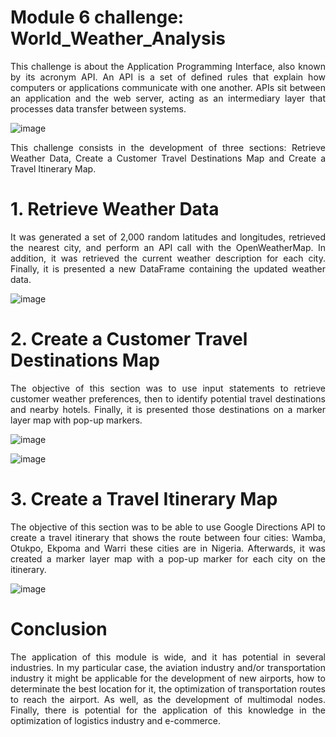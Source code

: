 # Module 6 challenge:  World_Weather_Analysis

<p align="justify">  This challenge is about the Application Programming Interface, also known by its acronym API. An API is a set of defined rules that explain how computers or applications communicate with one another. APIs sit between an application and the web server, acting as an intermediary layer that processes data transfer between systems. 

![image](https://user-images.githubusercontent.com/95872614/153463509-0e5be54d-7768-4864-97ec-307cf3e59d60.png)

<p align="justify">  This challenge consists in the development of three sections: Retrieve Weather Data, Create a Customer Travel Destinations Map and Create a Travel Itinerary Map.

# 1. Retrieve Weather Data
  
<p align="justify">  It was generated a set of 2,000 random latitudes and longitudes, retrieved the nearest city, and perform an API call with the OpenWeatherMap. In addition, it was retrieved the current weather description for each city. Finally, it is presented a new DataFrame containing the updated weather data.

![image](https://user-images.githubusercontent.com/95872614/153463587-042def9a-cb93-4146-a6e8-e1920eea397d.png)

# 2.	Create a Customer Travel Destinations Map

<p align="justify"> The objective of this section was to use input statements to retrieve customer weather preferences, then to identify potential travel destinations and nearby hotels. Finally, it is presented those destinations on a marker layer map with pop-up markers.

![image](https://user-images.githubusercontent.com/95872614/153463734-a7764d39-2eb2-4e3e-b243-6cb37dd1a9d2.png)

![image](https://user-images.githubusercontent.com/95872614/153464127-858f8a84-c01b-4dba-9603-5d4f9075a595.png)

# 3. Create a Travel Itinerary Map

<p align="justify"> The objective of this section was to be able to use Google Directions API to create a travel itinerary that shows the route between four cities: Wamba, Otukpo, Ekpoma and Warri these cities are in Nigeria. Afterwards, it was created a marker layer map with a pop-up marker for each city on the itinerary.

![image](https://user-images.githubusercontent.com/95872614/153463811-6315e981-52d0-4a04-bb83-f3a03996691d.png)

# Conclusion

<p align="justify"> The application of this module is wide, and it has potential in several industries. In my particular case, the aviation industry and/or transportation industry it might be applicable for the development of new airports, how to determinate the best location for it, the optimization of transportation routes to reach the airport. As well, as the development of multimodal nodes. Finally, there is potential for the application of this knowledge in the optimization of logistics industry and e-commerce. 
